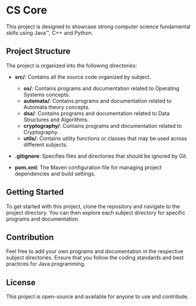 # CS Core

This project is designed to showcase strong computer science fundamental skills using Java™, C++ and Python.

## Project Structure

The project is organized into the following directories:

- **src/**: Contains all the source code organized by subject.
  - **os/**: Contains programs and documentation related to Operating Systems concepts.
  - **automata/**: Contains programs and documentation related to Automata theory concepts.
  - **dsa/**: Contains programs and documentation related to Data Structures and Algorithms.
  - **cryptography/**: Contains programs and documentation related to Cryptography.
  - **utils/**: Contains utility functions or classes that may be used across different subjects.

- **.gitignore**: Specifies files and directories that should be ignored by Git.

- **pom.xml**: The Maven configuration file for managing project dependencies and build settings.

## Getting Started

To get started with this project, clone the repository and navigate to the project directory. You can then explore each subject directory for specific programs and documentation.

## Contribution

Feel free to add your own programs and documentation in the respective subject directories. Ensure that you follow the coding standards and best practices for Java programming.

## License

This project is open-source and available for anyone to use and contribute.
